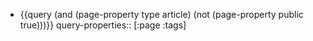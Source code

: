 - {{query (and (page-property type article) (not (page-property public true)))}}
  query-properties:: [:page :tags]